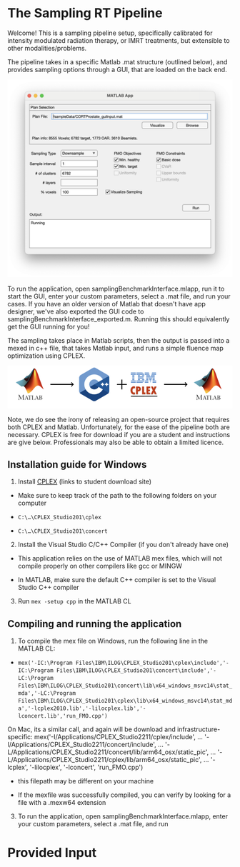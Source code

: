 # The Sampling RT Pipeline

Welcome! This is a sampling pipeline setup, specifically calibrated for intensity modulated radiation therapy, or IMRT  treatments, but extensible to other modalities/problems.

The pipeline takes in a specific Matlab .mat structure (outlined below), and provides sampling options through a GUI, that are loaded on the back end.

![Image Description](sampleOutputs/GUIloaded.png)

To run the application, open samplingBenchmarkInterface.mlapp, run it to start the GUI, enter your custom parameters, select a .mat file, and run your cases. If you have an older version of Matlab that doesn't have app designer, we've also exported the GUI code to samplingBenchmarkInterface_exported.m. Running this should equivalently get the GUI running for you! 

The sampling takes place in Matlab scripts, then the output is passed into a mexed in c++ file, that takes Matlab input, and runs a simple fluence map optimization using CPLEX.

![Image Description](sampleOutputs/PipelineImg.png)

Note, we do see the irony of releasing an open-source project that requires both CPLEX and Matlab. Unfortunately, for the ease of the pipeline both are necessary. CPLEX is free for download if you are a student and instructions are give below. Professionals may also be able to obtain a limited licence. 


## Installation guide for Windows

1. Install [CPLEX](https://community.ibm.com/community/user/datascience/blogs/xavier-nodet1/2020/07/09/cplex-free-for-students?CommunityKey=ab7de0fd-6f43-47a9-8261-33578a231bb7&tab=) (links to student download site)

* Make sure to keep track of the path to the following folders on your computer

* `C:\…\CPLEX_Studio201\cplex`

* `C:\…\CPLEX_Studio201\concert`

2. Install the Visual Studio C/C++ Compiler (if you don't already have one)

* This application relies on the use of MATLAB mex files, which will not compile properly on other compilers like gcc or MINGW

* In MATLAB, make sure the default C++ compiler is set to the Visual Studio C++ compiler

3. Run `mex -setup cpp` in the MATLAB CL


## Compiling and running the application

1. To compile the mex file on Windows, run the following line in the MATLAB CL:

* `mex('-IC:\Program Files\IBM\ILOG\CPLEX_Studio201\cplex\include','-IC:\Program Files\IBM\ILOG\CPLEX_Studio201\concert\include','-LC:\Program Files\IBM\ILOG\CPLEX_Studio201\concert\lib\x64_windows_msvc14\stat_mda','-LC:\Program Files\IBM\ILOG\CPLEX_Studio201\cplex\lib\x64_windows_msvc14\stat_mda','-lcplex2010.lib','-lilocplex.lib','-lconcert.lib','run_FMO.cpp')`

On Mac, its a similar call, and again will be download and infrastructure-specific:
mex('-I/Applications/CPLEX_Studio2211/cplex/include', ...
'-I/Applications/CPLEX_Studio2211/concert/include', ...
'-L/Applications/CPLEX_Studio2211/concert/lib/arm64_osx/static_pic', ...
'-L/Applications/CPLEX_Studio2211/cplex/lib/arm64_osx/static_pic', ...
'-lcplex', '-lilocplex', '-lconcert', 'run_FMO.cpp')

* this filepath may be different on your machine

* If the mexfile was successfully compiled, you can verify by looking for a file with a .mexw64 extension

3. To run the application, open samplingBenchmarkInterface.mlapp, enter your custom parameters, select a .mat file, and run

# Provided Input

